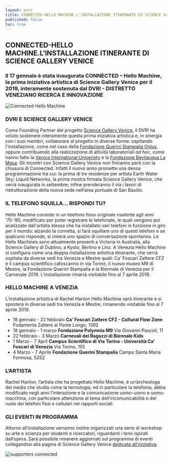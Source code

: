 ```yaml
---
layout: post
title: CONNECTED-HELLO MACHINE.L’INSTALLAZIONE ITINERANTE DI SCIENCE GALLERY VENICE
published: false
toc: true
---
```

## CONNECTED-HELLO MACHINE.L’INSTALLAZIONE ITINERANTE DI SCIENCE GALLERY VENICE

### Il 17 gennaio è stata inaugurata CONNECTED – Hello Machine, la prima iniziativa artistica di Science Gallery Venice per il 2019, interamente sostenuta dal DVRI - DISTRETTO VENEZIANO RICERCA E INNOVAZIONE

![Connected Hello Machine]({{site.baseurl}}/assets/posts/banner_connected.png)

### DVRI E SCIENCE GALLERY VENICE
Come Founding Partner del progetto [Science Gallery Venice](https://venice.sciencegallery.com), il DVRI ha voluto sostenere interamente questa prima iniziativa artistica e, in sinergia con i suoi membri, collaborare al progetto in diverse forme: ospitando l'installazione, come nel caso della [Fondazione Querini Stampalia Onlus](http://www.querinistampalia.org/ita/home_page.php), oppure contribuendo alla realizzazione di attività laboratoriali _ad hoc_, come hanno fatto la [Venice International Univeristy](https://www.univiu.org/) e la [Fondazione Bevilacqua La Masa](https://www.comune.venezia.it/content/fondazionebevilacqua-la-masa).
Gli incontri con Science Gallery Venice non finiranno però con la chiusura di Connected. Infatti il nuovo anno promette una densa programmazione tra cui: la prima di tre residenze per artista Earth Water Sky; Liquid Networks, la prima mostra firmata Science Gallery Venice, che verrà inaugurata in settembre; infine prenderanno il via i lavori di ristrutturazione della nuova sede nell’area portuale di San Basilio.

### IL TELEFONO SQUILLA... RISPONDI TU?
Hello Machine consiste in un telefono fisso originale risalente agli anni ‘70-’80, modificato per poter registrare le telefonate, le quali vengono poi analizzate dall'artista stessa che ha installato vari telefoni in funzione in giro per il mondo: alzando la cornetta, si farà squillare uno di questi telefoni e se qualcuno risponde, si creerà uno spazio di conversazione spontanea. Le Hello Machines sono attualmente presenti a Victoria in Australia, alla Science Gallery di Dublino, a Kyoto, Berlino e Linz. A Venezia Hello Machine si configura come una doppia installazione artistica itinerante, che verrà ospitata da diverse sedi tra Venezia e Mestre quali: Ca’ Foscari Zattere CFZ e il campus scientifico cafoscarino in via Torino, il nuovo museo M9 di Mestre, la Fondazione Querini Stampalia e la Biennale di Venezia per il Carnevale 2019.
L’installazione rimarrà visitabile fino al 7 aprile 2019.

### HELLO MACHINE A VENEZIA
L’installazione artistica di Rachel Hanlon Hello Machine sarà itinerante e si sposterà in diverse sedi tra Venezia e Mestre, rimanendo visitabile fino al 7 aprile 2019.


- 18 gennaio - 22 febbraio
**Ca' Foscari Zattere CFZ - Cultural Flow Zone** 
Fodamenta Zattere al Ponte Longo, 1392
- 18 gennaio - 1 marzo
**Fondazione Polymnia M9**
Via Giovanni Pascoli, 11
- 22 febbraio - 3 Marzo
**Carnevali dei Ragazzi di Biennale Kids**
- 1 Marzo - 7 April
**Campus Scientifico di Via Torino - Università Ca' Foscari di Venezia**
Via Torino, 155
- 4 Marzo - 7 Aprile
**Fondazione Querini Stampalia**
Campo Santa Maria Formosa, 5252

### L’ARTISTA
Rachel Hanlon, l’artista che ha progettato Hello Machine, è un’archeologa dei media che studia come la tecnologia, ed in particolare la telefonia, abbia modificato negli anni l’interazione e la comunicazione uomo-uomo e uomo-macchina, con particolare attenzione al tema dell’incomunicabilità e del ruolo dei telefoni fissi e cellulari nei rapporti sociali.

### GLI EVENTI IN PROGRAMMA
Attorno all’installazione verranno inoltre organizzati una serie di workshop su arte e scienza per studenti e ricercatori, riguardanti i temi ispirati dall’opera. Sarà possibile rimanere aggiornati sul programma di eventi collegandosi alla pagina di Science Gallery Venice [dedicata all’iniziativa](https://venice.sciencegallery.com/venice.sciencegallery.com/connected).

![supporters connected]({{site.baseurl}}/assets/posts/footer_connected.jpg)
